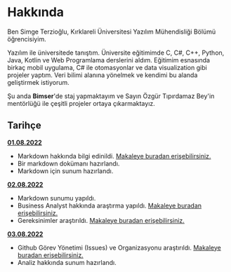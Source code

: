 # Hakkında

Ben Simge Terzioğlu, Kırklareli Üniversitesi Yazılım Mühendisliği Bölümü öğrencisiyim.

Yazılım ile üniversitede tanıştım. Üniversite eğitimimde C, C#, C++, Python, Java, Kotlin ve Web Programlama derslerini aldım. Eğitimim esnasında birkaç mobil uygulama, C# ile otomasyonlar ve data visualization gibi projeler yaptım. Veri bilimi alanına yönelmek ve kendimi bu alanda geliştirmek istiyorum.

Şu anda **Bimser**'de staj yapmaktayım ve Sayın Özgür Tıpırdamaz Bey'in mentörlüğü ile çeşitli projeler ortaya çıkarmaktayız.

## Tarihçe

[**01.08.2022**](https://github.com/bimser-intern/docs/issues/95)

- Markdown hakkında bilgi edinildi. [Makaleye buradan erişebilirsiniz.](https://app.patika.dev/courses/git/markdown-nedir-nasil-kullaniriz-)
- Bir markdown dokümanı hazırlandı.
- Markdown için sunum hazırlandı.

[**02.08.2022**](https://github.com/bimser-intern/docs/issues/95)

- Markdown sunumu yapıldı.
- Business Analyst hakkında araştırma yapıldı. [Makaleye buradan erişebilirsiniz.](https://www.linkedin.com/pulse/yazılım-ihtiyaçları-analisti-iş-tanımı-onur-özcan/?originalSubdomain=tr)
- Gereksinimler araştırıldı. [Makaleye buradan erişebilirsiniz.](https://ba-works.com/blog/gereksinimlerin-dokumantasyonu-hakkinda-merak-edilenler/)

[**03.08.2022**](https://github.com/bimser-intern/docs/issues/95)

- Github Görev Yönetimi (Issues) ve Organizasyonu araştırıldı. [Makaleye buradan erişebilirsiniz.](https://medium.com/@noteCe/5-github-görev-yönetimi-i̇ssues-ve-organizasyon-1277ef74b409)
- Analiz hakkında sunum hazırlandı.
